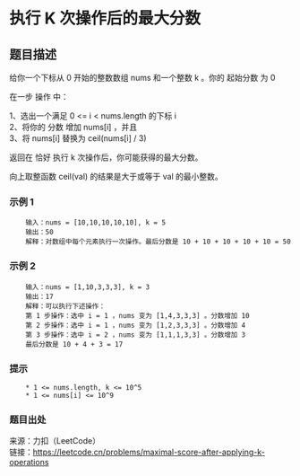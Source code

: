 # 执行 K 次操作后的最大分数

## 题目描述

给你一个下标从 0 开始的整数数组 nums 和一个整数 k 。你的 起始分数 为 0

在一步 操作 中：

1、选出一个满足 0 <= i < nums.length 的下标 i  
2、将你的 分数 增加 nums[i] ，并且  
3、将 nums[i] 替换为 ceil(nums[i] / 3)

返回在 恰好 执行 k 次操作后，你可能获得的最大分数。

向上取整函数 ceil(val) 的结果是大于或等于 val 的最小整数。

### 示例 1

```text
    输入：nums = [10,10,10,10,10], k = 5
    输出：50
    解释：对数组中每个元素执行一次操作。最后分数是 10 + 10 + 10 + 10 + 10 = 50
```

### 示例 2

```text
    输入：nums = [1,10,3,3,3], k = 3
    输出：17
    解释：可以执行下述操作：
    第 1 步操作：选中 i = 1 ，nums 变为 [1,4,3,3,3] 。分数增加 10
    第 2 步操作：选中 i = 1 ，nums 变为 [1,2,3,3,3] 。分数增加 4
    第 3 步操作：选中 i = 2 ，nums 变为 [1,1,1,3,3] 。分数增加 3
    最后分数是 10 + 4 + 3 = 17
```

### 提示

```text
    * 1 <= nums.length, k <= 10^5
    * 1 <= nums[i] <= 10^9
```

### 题目出处

来源：力扣（LeetCode）  
链接：<https://leetcode.cn/problems/maximal-score-after-applying-k-operations>
